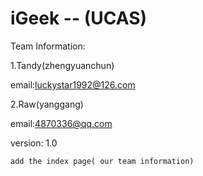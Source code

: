 # iGeek -- (UCAS)

Team Information:

  1.Tandy(zhengyuanchun)

  email:luckystar1992@126.com

  2.Raw(yanggang)
  
  email:4870336@qq.com

version: 1.0

    add the index page( our team information)
